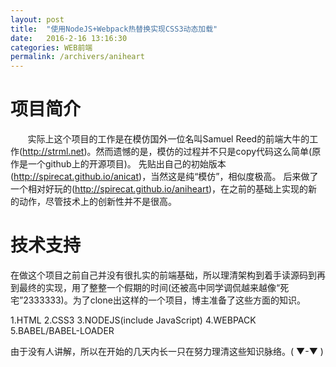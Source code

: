 ```yaml
---
layout: post
title:  "使用NodeJS+Webpack热替换实现CSS3动态加载"
date:   2016-2-16 13:16:30
categories: WEB前端
permalink: /archivers/aniheart
---
```

# 项目简介

&#160; &#160; &#160; &#160;实际上这个项目的工作是在模仿国外一位名叫Samuel Reed的前端大牛的工作(<http://strml.net>)。然而遗憾的是，模仿的过程并不只是copy代码这么简单(原作是一个github上的开源项目)。
先贴出自己的初始版本(<http://spirecat.github.io/anicat>)，当然这是纯“模仿”，相似度极高。
后来做了一个相对好玩的(<http://spirecat.github.io/aniheart>)，在之前的基础上实现的新的动作，尽管技术上的创新性并不是很高。

# 技术支持

在做这个项目之前自己并没有很扎实的前端基础，所以理清架构到着手读源码到再到最终的实现，用了整整一个假期的时间(还被高中同学调侃越来越像“死宅”2333333)。为了clone出这样的一个项目，博主准备了这些方面的知识。

1.HTML
2.CSS3
3.NODEJS(include JavaScript)
4.WEBPACK
5.BABEL/BABEL-LOADER

由于没有人讲解，所以在开始的几天内长一只在努力理清这些知识脉络。( ▼-▼ )


